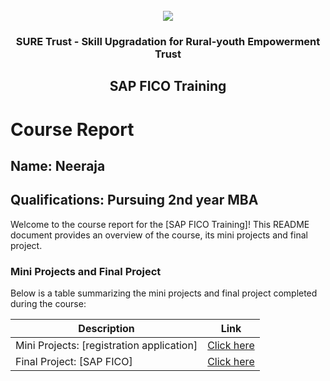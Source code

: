 <!-- PROJECT LOGO -->
<br />

<div align="center">
   <img src='https://user-images.githubusercontent.com/73131499/166115643-d3187f47-d38f-41b2-ae42-5ecbbc60de14.png' />


<h3 align="center">SURE Trust - Skill Upgradation for Rural-youth Empowerment Trust</h3>
  <h2> SAP FICO Training </h2>
</div>

# Course Report

## Name: Neeraja

## Qualifications: Pursuing 2nd year MBA

Welcome to the course report for the [SAP FICO Training]! This README document provides an overview of the course, its mini projects and final project.

### Mini Projects and Final Project

Below is a table summarizing the mini projects and final project completed during the course:

| Description                               | Link                                    |
|-------------------------------------------|-----------------------------------------|
| Mini Projects: [registration application] | [Click here](https://github.com/sure-trust/G5_SAP_FICO/tree/main/Mini%20Projects/Neeraja)                       |
| Final Project: [SAP FICO]                 | [Click here](https://github.com/sure-trust/G5_SAP_FICO/tree/main/Final%20Capstone%20Projects/Neeraja)                      |
